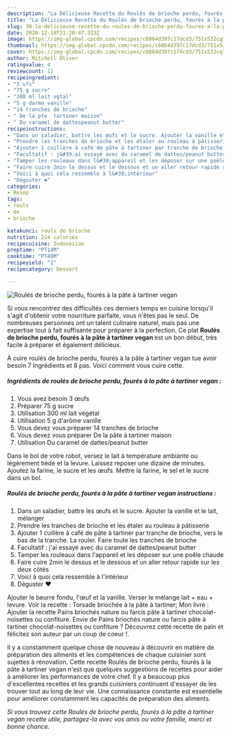 ```yaml
---
description: "La Délicieuse Recette du Roulés de brioche perdu, fourés à la pâte à tartiner vegan"
title: "La Délicieuse Recette du Roulés de brioche perdu, fourés à la pâte à tartiner vegan"
slug: 38-la-delicieuse-recette-du-roules-de-brioche-perdu-foures-a-la-pate-a-tartiner-vegan
date: 2020-12-18T21:20:47.333Z
image: https://img-global.cpcdn.com/recipes/c6864d397c17dcd3/751x532cq70/roules-de-brioche-perdu-foures-a-la-pate-a-tartiner-vegan-photo-principale-de-la-recette.jpg
thumbnail: https://img-global.cpcdn.com/recipes/c6864d397c17dcd3/751x532cq70/roules-de-brioche-perdu-foures-a-la-pate-a-tartiner-vegan-photo-principale-de-la-recette.jpg
cover: https://img-global.cpcdn.com/recipes/c6864d397c17dcd3/751x532cq70/roules-de-brioche-perdu-foures-a-la-pate-a-tartiner-vegan-photo-principale-de-la-recette.jpg
author: Mitchell Oliver
ratingvalue: 4
reviewcount: 12
recipeingredient:
- "3 ufs"
- "75 g sucre"
- "300 ml lait vgtal"
- "5 g darme vanille"
- "14 tranches de brioche"
- " De la pte  tartiner maison"
- " Du caramel de dattespeanut butter"
recipeinstructions:
- "Dans un saladier, battre les œufs et le sucre. Ajouter la vanille et le lait, mélanger"
- "Prendre les tranches de brioche et les étaler au rouleau à pâtisserie"
- "Ajouter 1 cuillère à café de pâte à tartiner par tranche de brioche, vers le bas de la tranche. La rouler. Faire toute les tranches de brioche"
- "Facultatif : j&#39;ai essayé avec du caramel de dattes/peanut butter"
- "Tamper les rouleaux dans l&#39;appareil et les déposer sur une poêle chaude"
- "Faire cuire 2min le dessus et le dessous et un aller retour rapide sur les deux côtés"
- "Voici à quoi cela ressemble à l&#39;intérieur"
- "Déguster ❤️"
categories:
- Resep
tags:
- rouls
- de
- brioche

katakunci: rouls de brioche 
nutrition: 224 calories
recipecuisine: Indonesian
preptime: "PT14M"
cooktime: "PT49M"
recipeyield: "2"
recipecategory: Dessert

---
```



![Roulés de brioche perdu, fourés à la pâte à tartiner vegan](https://img-global.cpcdn.com/recipes/c6864d397c17dcd3/751x532cq70/roules-de-brioche-perdu-foures-a-la-pate-a-tartiner-vegan-photo-principale-de-la-recette.jpg)

Si vous rencontrez des difficultés ces derniers temps en cuisine lorsqu'il s'agit d'obtenir votre nourriture parfaite, vous n'êtes pas le seul. De nombreuses personnes ont un talent culinaire naturel, mais pas une expertise tout à fait suffisante pour préparer à la perfection. Ce plat <strong> Roulés de brioche perdu, fourés à la pâte à tartiner vegan </strong> est un bon début, très facile à préparer et également délicieux.

<!--inarticleads1-->

À cuire roulés de brioche perdu, fourés à la pâte à tartiner vegan tue avoir besoin 7 Ingrédients et 8 pas. Voici comment vous cuire cette.

##### Ingrédients de roulés de brioche perdu, fourés à la pâte à tartiner vegan :

1. Vous avez besoin 3 œufs
1. Préparer 75 g sucre
1. Utilisation 300 ml lait végétal
1. Utilisation 5 g d&#39;arôme vanille
1. Vous devez vous préparer 14 tranches de brioche
1. Vous devez vous préparer  De la pâte à tartiner maison
1. Utilisation  Du caramel de dattes/peanut butter


Dans le bol de votre robot, versez le lait à température ambiante ou légèrement tiède et la levure. Laissez reposer une dizaine de minutes. Ajoutez la farine, le sucre et les œufs. Mettre la farine, le sel et le sucre dans un bol. 

<!--inarticleads2-->

##### Roulés de brioche perdu, fourés à la pâte à tartiner vegan instructions :

1. Dans un saladier, battre les œufs et le sucre. Ajouter la vanille et le lait, mélanger
1. Prendre les tranches de brioche et les étaler au rouleau à pâtisserie
1. Ajouter 1 cuillère à café de pâte à tartiner par tranche de brioche, vers le bas de la tranche. La rouler. Faire toute les tranches de brioche
1. Facultatif : j&#39;ai essayé avec du caramel de dattes/peanut butter
1. Tamper les rouleaux dans l&#39;appareil et les déposer sur une poêle chaude
1. Faire cuire 2min le dessus et le dessous et un aller retour rapide sur les deux côtés
1. Voici à quoi cela ressemble à l&#39;intérieur
1. Déguster ❤️


Ajouter le beurre fondu, l&#39;œuf et la vanille. Verser le mélange lait + eau + levure. Voir la recette : Torsade briochée à la pâte à tartiner; Mon livre : Ajouter la recette Pains briochés nature ou farcis pâte à tartiner chocolat-noisettes ou confiture. Envie de Pains briochés nature ou farcis pâte à tartiner chocolat-noisettes ou confiture ? Découvrez cette recette de pain et félicitez son auteur par un coup de coeur !. 

<!--inarticleads1-->

<p>
Il y a constamment quelque chose de nouveau à découvrir en matière de préparation des aliments et les compétences de chaque cuisinier sont sujettes à rénovation. Cette recette Roulés de brioche perdu, fourés à la pâte à tartiner vegan n'est que quelques suggestions de recettes pour aider à améliorer les performances de votre chef. Il y a beaucoup plus d'excellentes recettes et les grands cuisiniers continuent d'essayer de les trouver tout au long de leur vie. Une connaissance constante est essentielle pour améliorer constamment les capacités de préparation des aliments.
</p>

<p>
<i>Si vous trouvez cette Roulés de brioche perdu, fourés à la pâte à tartiner vegan recette utile, partagez-la avec vos amis ou votre famille, merci et bonne chance.</i>
</p>
